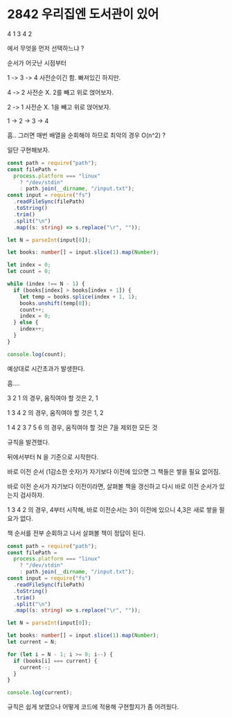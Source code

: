 # 2842 우리집엔 도서관이 있어

4 1 3 4 2

에서 무엇을 먼저 선택하느냐 ?

순서가 어긋난 시점부터

1 -> 3 -> 4 사전순이긴 함. 빠져있긴 하지만.

4 -> 2 사전순 X. 2를 빼고 위로 얹어보자.

2 -> 1 사전순 X. 1을 빼고 위로 얹어보자.

1 -> 2 -> 3 -> 4

흠.. 그러면 매번 배열을 순회해야 하므로 최악의 경우 O(n^2) ?

일단 구현해보자.

```typescript
const path = require("path");
const filePath =
  process.platform === "linux"
    ? "/dev/stdin"
    : path.join(__dirname, "/input.txt");
const input = require("fs")
  .readFileSync(filePath)
  .toString()
  .trim()
  .split("\n")
  .map((s: string) => s.replace("\r", ""));

let N = parseInt(input[0]);

let books: number[] = input.slice(1).map(Number);

let index = 0;
let count = 0;

while (index !== N - 1) {
  if (books[index] > books[index + 1]) {
    let temp = books.splice(index + 1, 1);
    books.unshift(temp[0]);
    count++;
    index = 0;
  } else {
    index++;
  }
}

console.log(count);
```

예상대로 시간초과가 발생한다.

흠....

3 2 1
의 경우, 움직여야 할 것은 2, 1

1 3 4 2
의 경우, 움직여야 할 것은 1, 2

1 4 2 3 7 5 6
의 경우, 움직여야 할 것은 7을 제외한 모든 것

규칙을 발견했다.

뒤에서부터 N 을 기준으로 시작한다.

바로 이전 순서 (1감소한 숫자)가 자기보다 이전에 있으면 그 책들은 쌓을 필요 없어짐.

바로 이전 순서가 자기보다 이전이라면, 살펴볼 책을 갱신하고 다시 바로 이전 순서가 있는지 검사하자.

1 3 4 2 의 경우, 4부터 시작해, 바로 이전순서는 3이 이전에 있으니 4,3은 새로 쌓을 필요가 없다.

책 순서를 전부 순회하고 나서 살펴볼 책이 정답이 된다.

```typescript
const path = require("path");
const filePath =
  process.platform === "linux"
    ? "/dev/stdin"
    : path.join(__dirname, "/input.txt");
const input = require("fs")
  .readFileSync(filePath)
  .toString()
  .trim()
  .split("\n")
  .map((s: string) => s.replace("\r", ""));

let N = parseInt(input[0]);

let books: number[] = input.slice(1).map(Number);
let current = N;

for (let i = N - 1; i >= 0; i--) {
  if (books[i] === current) {
    current--;
  }
}

console.log(current);
```

규칙은 쉽게 보였으나 어떻게 코드에 적용해 구현할지가 좀 어려웠다.
